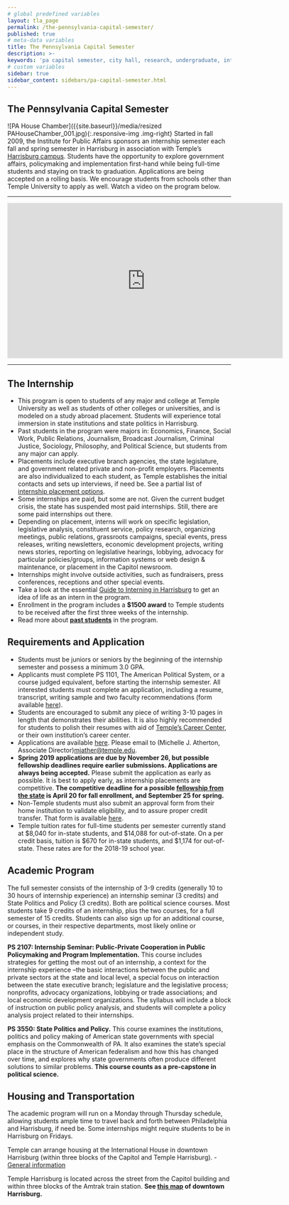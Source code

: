 ```yaml
---
# global predefined variables
layout: tla_page
permalink: /the-pennsylvania-capital-semester/
published: true
# meta-data variables
title: The Pennsylvania Capital Semester
description: >-
keywords: 'pa capital semester, city hall, research, undergraduate, internship'
# custom variables
sidebar: true
sidebar_content: sidebars/pa-capital-semester.html
---
```

## The Pennsylvania Capital Semester
![PA House Chamber]({{site.baseurl}}/media/resized PAHouseChamber_001.jpg){:.responsive-img .img-right}
Started in fall 2009, the Institute for Public Affairs sponsors an internship semester each fall and spring semester in Harrisburg in association with Temple’s [Harrisburg campus](http://www.temple.edu/harrisburg/). Students have the opportunity to explore government affairs, policymaking and implementation first-hand while being full-time students and staying on track to graduation. Applications are being accepted on a rolling basis. We encourage students from schools other than Temple University to apply as well. Watch a video on the program below.

___

<div align="center" class="video-container"><iframe width="620" height="349" src="https://www.youtube.com/embed/HWezXc_d0tA" frameborder="0" allow="autoplay; encrypted-media" allowfullscreen></iframe></div>

___

## The Internship
- This program is open to students of any major and college at Temple University as well as students of other colleges or universities, and is modeled on a study abroad placement. Students will experience total immersion in state institutions and state politics in Harrisburg.
- Past students in the program were majors in: Economics, Finance, Social Work, Public Relations, Journalism, Broadcast Journalism, Criminal Justice, Sociology, Philosophy, and Political Science, but students from any major can apply.
- Placements include executive branch agencies, the state legislature, and government related private and non-profit employers. Placements are also individualized to each student, as Temple establishes the initial contacts and sets up interviews, if need be. See a partial list of [internship placement options](https://liberalarts.temple.edu/sites/liberalarts/files/PACapitalSemesterInternshipSites.pdf).
- Some internships are paid, but some are not. Given the current budget crisis, the state has suspended most paid internships. Still, there are some paid internships out there.
- Depending on placement, interns will work on specific legislation, legislative analysis, constituent service, policy research, organizing meetings, public relations, grassroots campaigns, special events, press releases, writing newsletters, economic development projects, writing news stories, reporting on legislative hearings, lobbying, advocacy for particular policies/groups, information systems or web design & maintenance, or placement in the Capitol newsroom.
- Internships might involve outside activities, such as fundraisers, press conferences, receptions and other special events.
- Take a look at the essential [Guide to Interning in Harrisburg](https://drive.google.com/file/d/1zMMRXJMMuxNqvfJ-wR6CCuM5mcloWKs_/view?usp=sharing) to get an idea of life as an intern in the program.
- Enrollment in the program includes a **$1500 award** to Temple students to be received after the first three weeks of the internship.
- Read more about **[past students](https://develop.cla.temple.edu/institute-for-public-affairs/program-alumni/)** in the program.

## Requirements and Application
- Students must be juniors or seniors by the beginning of the internship semester and possess a minimum 3.0 GPA.
- Applicants must complete PS 1101, The American Political System, or a course judged equivalent, before starting the internship semester.
All interested students must complete an application, including a resume, transcript, writing sample and two faculty recommendations (form available [here](https://docs.google.com/document/d/1ULfDrZ5RweRBaMEZwyQppN-a-LV9uLxG5CH4EMnjoxg/edit?usp=sharing)).
- Students are encouraged to submit any piece of writing 3-10 pages in length that demonstrates their abilities. It is also highly recommended for students to polish their resumes with aid of [Temple’s Career Center](http://www.temple.edu/studentaffairs/careercenter/), or their own institution’s career center.
- Applications are available [here](https://form.jotform.com/CVE13/the-pennsylvania-capital-semester-a		
). Please email to (Michelle J. Atherton, Associate Director)[mjather@temple.edu](mailto:mjather@temple.edu).
- **Spring 2019 applications are due by November 26, but possible fellowship deadlines require earlier submissions. Applications are always being accepted.** Please submit the application as early as possible. It is best to apply early, as internship placements are competitive. **The competitive deadline for a possible [fellowship from the state](http://www.pahousefellowship.us/) is April 20 for fall enrollment, and September 25 for spring.**
- Non-Temple students must also submit an approval form from their home institution to validate eligibility, and to assure proper credit transfer. That form is available [here](https://drive.google.com/file/d/1szf_LOv36PzaJDgDI-460ShoIj9EqFIQ/view?usp=sharing).
- Temple tuition rates for full-time students per semester currently stand at $8,040 for in-state students, and $14,088 for out-of-state. On a per credit basis, tuition is $670 for in-state students, and $1,174 for out-of-state. These rates are for the 2018-19 school year.

## Academic Program
The full semester consists of the internship of 3-9 credits (generally 10 to 30 hours of internship experience) an internship seminar (3 credits) and State Politics and Policy (3 credits). Both are political science courses. Most students take 9 credits of an internship, plus the two courses, for a full semester of 15 credits. Students can also sign up for an additional course, or courses, in their respective departments, most likely online or independent study.

**PS 2107: Internship Seminar: Public-Private Cooperation in Public Policymaking and Program Implementation.** This course includes strategies for getting the most out of an internship, a context for the internship experience –the basic interactions between the public and private sectors at the state and local level, a special focus on interaction between the state executive branch; legislature and the legislative process; nonprofits, advocacy organizations, lobbying or trade associations; and local economic development organizations. The syllabus will include a block of instruction on public policy analysis, and students will complete a policy analysis project related to their internships. 

**PS 3550: State Politics and Policy.** This course examines the institutions, politics and policy making of American state governments with special emphasis on the Commonwealth of PA. It also examines the state’s special place in the structure of American federalism and how this has changed over time, and explores why state governments often produce different solutions to similar problems. **This course counts as a pre-capstone in political science.** 

## Housing and Transportation
The academic program will run on a Monday through Thursday schedule, allowing students ample time to travel back and forth between Philadelphia and Harrisburg, if need be. Some internships might require students to be in Harrisburg on Fridays.

Temple can arrange housing at the International House in downtown Harrisburg (within three blocks of the Capitol and Temple Harrisburg). - [General information](http://www.ihousehbg.org/)

Temple Harrisburg is located across the street from the Capitol building and within three blocks of the Amtrak train station. **See [this map](http://maps.google.com/maps/ms?msa=0&msid=113560990669779833771.000478319d92d0605eb21&hl=en&ie=UTF8&ll=40.262843,-76.87976&spn=0.007401,0.01649&z=17) of downtown Harrisburg.**
